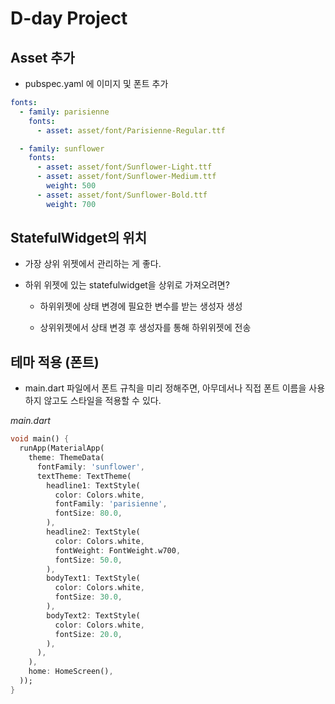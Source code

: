 # D-day Project

## Asset 추가

* pubspec.yaml 에 이미지 및 폰트 추가

```yaml
fonts:
  - family: parisienne
    fonts:
      - asset: asset/font/Parisienne-Regular.ttf

  - family: sunflower
    fonts:
      - asset: asset/font/Sunflower-Light.ttf
      - asset: asset/font/Sunflower-Medium.ttf
        weight: 500
      - asset: asset/font/Sunflower-Bold.ttf
        weight: 700
```



## StatefulWidget의 위치

* 가장 상위 위젯에서 관리하는 게 좋다.

* 하위 위젯에 있는 statefulwidget을 상위로 가져오려면?
  
  * 하위위젯에 상태 변경에 필요한 변수를 받는 생성자 생성
  
  * 상위위젯에서 상태 변경 후 생성자를 통해 하위위젯에 전송



## 테마 적용 (폰트)

* main.dart 파일에서 폰트 규칙을 미리 정해주면, 아무데서나 직접 폰트 이름을 사용하지 않고도 스타일을 적용할 수 있다.

*main.dart*

```dart
void main() {
  runApp(MaterialApp(
    theme: ThemeData(
      fontFamily: 'sunflower',
      textTheme: TextTheme(
        headline1: TextStyle(
          color: Colors.white,
          fontFamily: 'parisienne',
          fontSize: 80.0,
        ),
        headline2: TextStyle(
          color: Colors.white,
          fontWeight: FontWeight.w700,
          fontSize: 50.0,
        ),
        bodyText1: TextStyle(
          color: Colors.white,
          fontSize: 30.0,
        ),
        bodyText2: TextStyle(
          color: Colors.white,
          fontSize: 20.0,
        ),
      ),
    ),
    home: HomeScreen(),
  ));
}

```


